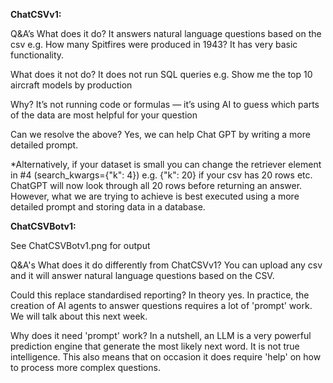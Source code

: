 **ChatCSVv1:**

Q&A’s
What does it do?
It answers natural language questions based on the csv e.g. How many Spitfires were produced in 1943?
It has very basic functionality.

What does it not do?
It does not run SQL queries e.g. Show me the top 10 aircraft models by production

Why?
It’s not running code or formulas — it’s using AI to guess which parts of the data are most helpful for your question

Can we resolve the above?
Yes, we can help Chat GPT by writing a more detailed prompt.

*Alternatively, if your dataset is small you can change the retriever element in #4 (search_kwargs={"k": 4}) e.g. {"k": 20} if your csv has 20 rows etc. 
ChatGPT will now look through all 20 rows before returning an answer. 
However, what we are trying to achieve is best executed using a more detailed prompt and storing data in a database.


**ChatCSVBotv1:**

See ChatCSVBotv1.png for output

Q&A's
What does it do differently from ChatCSVv1?
You can upload any csv and it will answer natural language questions based on the CSV.

Could this replace standardised reporting?
In theory yes. In practice, the creation of AI agents to answer questions requires a lot of 'prompt' work. We will talk about this next week.

Why does it need 'prompt' work?
In a nutshell, an LLM is a very powerful prediction engine that generate the most likely next word. It is not true intelligence.
This also means that on occasion it does require 'help' on how to process more complex questions.
